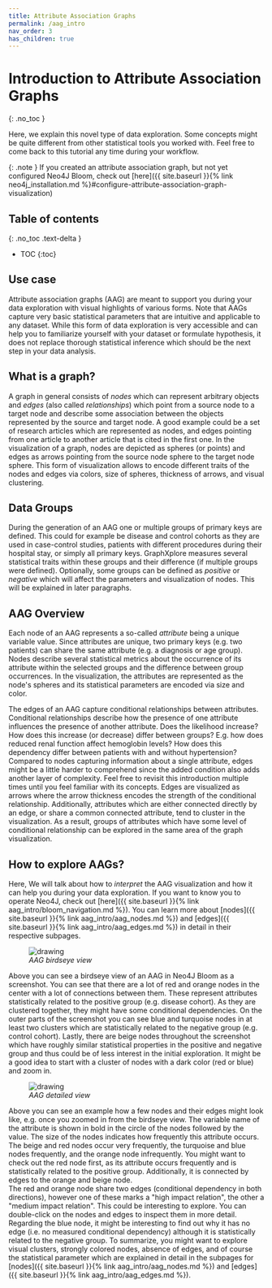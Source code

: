 ```yaml
---
title: Attribute Association Graphs
permalink: /aag_intro
nav_order: 3
has_children: true
---
```


# Introduction to Attribute Association Graphs
{: .no_toc }

Here, we explain this novel type of data exploration. Some concepts might be quite different from other statistical 
tools you worked with. Feel free to come back to this tutorial any time during your workflow.

{: .note }
If you created an attribute association graph, but not yet configured Neo4J Bloom, check out [here]({{ site.baseurl }}{% link neo4j_installation.md %}#configure-attribute-association-graph-visualization)

## Table of contents
{: .no_toc .text-delta } 
- TOC
{:toc}

## Use case

Attribute association graphs (AAG) are meant to support you during your data exploration with visual 
highlights of various forms. Note that AAGs capture very basic statistical parameters that are 
intuitive and applicable to any dataset. While this form of data exploration is very accessible 
and can help you to familiarize yourself with your dataset or formulate hypothesis, it does not 
replace thorough statistical inference which should be the next step in your data analysis.

## What is a graph?

A graph in general consists of *nodes* which can represent arbitrary objects and *edges* (also 
called *relationships*) which point from a source node to a target node and describe some 
association between the objects represented by the source and target node. A good example could be 
a set of research articles which are represented as nodes, and edges pointing from one article to 
another article that is cited in the first one. In the visualization of a graph, nodes are 
depicted as spheres (or points) and edges as arrows pointing from the source node sphere to the 
target node sphere. This form of visualization allows to encode different traits of the nodes and 
edges via colors, size of spheres, thickness of arrows, and visual clustering.

## Data Groups

During the generation of an AAG one or multiple groups of primary keys are defined. This could for 
example be disease and control cohorts as they are used in case-control studies, patients with 
different procedures during their hospital stay, or simply all primary keys. GraphXplore 
measures several statistical traits within these groups and their difference (if multiple groups 
were defined). Optionally, some groups can be defined as *positive* or *negative* which will affect 
the parameters and visualization of nodes. This will be explained in later paragraphs.

## AAG Overview

Each node of an AAG represents a so-called *attribute* being a unique variable value. Since 
attributes are unique, two primary keys (e.g. two patients) can share the same attribute (e.g. a 
diagnosis or age group). Nodes describe several statistical metrics about the occurrence of its 
attribute within the selected groups and the difference between group occurrences. In the 
visualization, the attributes are represented as the node's spheres and its statistical parameters 
are encoded via size and color.  

The edges of an AAG capture conditional relationships between attributes. Conditional relationships 
describe how the presence of one attribute influences the presence of another attribute. Does the 
likelihood increase? How does this increase (or decrease) differ between groups? E.g. how does 
reduced renal function affect hemoglobin levels? How does this dependency differ between patients 
with and without hypertension? Compared to nodes capturing information about a single attribute, 
edges might be a little harder to comprehend since the added condition also adds another layer 
of complexity. Feel free to revisit this introduction multiple times until you feel familiar with 
its concepts. Edges are visualized as arrows where the arrow thickness encodes the strength of the 
conditional relationship. Additionally, attributes which are either connected directly by an edge, 
or share a common connected attribute, tend to cluster in the visualization. As a result, groups of 
attributes which have some level of conditional relationship can be explored in the same area of 
the graph visualization.

## How to explore AAGs?

Here, We will talk about how to *interpret* the AAG visualization and how it can help you during 
your data exploration. If you want to know you to operate Neo4J, check out 
[here]({{ site.baseurl }}{% link aag_intro/bloom_navigation.md %}). 
You can learn more about [nodes]({{ site.baseurl }}{% link aag_intro/aag_nodes.md %}) and 
[edges]({{ site.baseurl }}{% link aag_intro/aag_edges.md %}) in detail in their respective subpages.

<figure>
  <img src="../how_to_images/aag_overview.png" alt="drawing">
  <figcaption style="font-style: italic;">AAG birdseye view</figcaption>
</figure>

Above you can see a birdseye view of an AAG in Neo4J Bloom as a screenshot. You can see that there 
are a lot of red and orange nodes in the center with a lot of connections between them. These 
represent attributes statistically related to the positive group (e.g. disease cohort). As they are 
clustered together, they might have some conditional dependencies. On the outer parts of the 
screenshot you can see blue and turquoise nodes in at least two clusters which are statistically 
related to the negative group (e.g. control cohort). Lastly, there are beige nodes throughout the 
screenshot which have roughly similar statistical properties in the positive and negative group and 
thus could be of less interest in the initial exploration. It might be a good idea to start with a 
cluster of nodes with a dark color (red or blue) and zoom in.

<figure>
  <img src="../how_to_images/aag_detailed.png" alt="drawing">
  <figcaption style="font-style: italic;">AAG detailed view</figcaption>
</figure>

Above you can see an example how a few nodes and their edges might look like, e.g. once you zoomed 
in from the birdseye view. The variable name of the attribute is shown in bold in the circle of the 
nodes followed by the value. The size of the nodes indicates how frequently this attribute occurs. 
The beige and red nodes occur very 
frequently, the turquoise and blue nodes frequently, and the orange node infrequently. You might 
want to check out the red node first, as its attribute occurs frequently and is statistically 
related to the positive group. Additionally, it is connected by edges to the orange and beige node.   
The red and orange node share two edges (conditional dependency in both directions), however one of 
these marks a "high impact relation", the other a "medium impact relation". This could be 
interesting to explore. You can double-click on the nodes and edges to inspect them in more detail. 
Regarding the blue node, it might be interesting to find out why it has no edge (i.e. no measured 
conditional dependency) although it is statistically related to the negative group. To summarize,
you might want to explore visual clusters, strongly colored nodes, absence of edges, and of course 
the statistical parameter which are explained in detail in the subpages for 
[nodes]({{ site.baseurl }}{% link aag_intro/aag_nodes.md %}) 
and [edges]({{ site.baseurl }}{% link aag_intro/aag_edges.md %}).